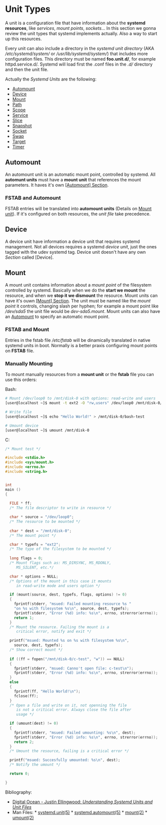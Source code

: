 <!-- 

	Bruno Mondelo Giaramita                                    
	mondelob14@gmail.com                                       
	isx48185462                                                
	Escola del Treball de Barcelona 2017-04-26
	
															 -->
                                                             
# Unit Types

A unit is a configuration file that have information about the **systemd
resources**, like *services*, *mount points*, *sockets*... In this
section we gonna review the unit types that systemd implements actually.
Also a way to start up this resources.

Every unit can also include a directory in the *systemd unit directory*
(AKA */etc/systemd/system/* or */usr/lib/systemd/system/*) that
includes more configuration files. This directory must be named
**foo.unit.d/**, for example httpd.service.d/. Systemd will load first
the .conf files in the *.d/* directory and then the unit file.

Actually the *Systemd Units* are the following:
* [Automount](#automount)
* [Device](#device)
* [Mount](#mount)
* [Path](#path)
* [Scope](#scope)
* [Service](#service)
* [Slice](#slice)
* [Snapshot](#snapshot)
* [Socket](#socket)
* [Swap](#swap)
* [Target](#target)
* [Timer](#timer)

## Automount
An automount unit is an automatic mount point, controlled by systemd. All
**automunt units** must have a **mount unit** that references the mount
parameters. It haves it's own [[Automount] Section](sections.md#automount).

### FSTAB and Automount
FSTAB entries will be translated into **automount units** (Details on
[Mount unit](#mount)). If it's configured on both resources, the *unit
file* take precedence.

## Device
A device unit have information a device unit that requires systemd
management. Not all devices requires a systemd *device unit*, just the
ones tagged with the udev systemd tag. Device unit doesn't have any own
*Section* called [Device].

## Mount
A mount unit contains information about a *mount point* of the filesystem
controlled by systemd. Basically when we do the **start we mount** the resource,
and when we **stop it we dismount** the resource. Mount units can have it's
ouwn [[Mount] Section](sections.md#mount). The unit must be named like the
*mount point* it controls, changing slash per hyphen; for example a mount
point like */dev/sda5* the unit file would be *dev-sda5.mount*. Mount
units can also have an [Automount](#automount) to specify an automatic
mount point.

### FSTAB and Mount
Entries in the fstab file */etc/fstab* will be dinamically translated in
native systemd units in boot. Normally is a better praxis configuring mount
points on **FSTAB** file.

### Manually Mounting
To mount manually resources from a **mount unit** or the **fstab** file
you can use this orders:

Bash:

```bash
# Mount /dev/loop0 to /mnt/disk-0 with options: read-write and users
[user@localhost ~]$ mount -t ext2 -O "rw,users" /dev/loop0 /mnt/disk-0/

# Write file
[user@localhost ~]$ echo "Hello World!" > /mnt/disk-0/bash-test

# Umount device
[user@localhost ~]$ umount /mnt/disk-0
```

C:

```c
/* Mount test */

#include <stdio.h>
#include <sys/mount.h>
#include <errno.h>
#include <string.h>


int
main ()
{
  
  FILE * ff;
  /* The file descriptor to write in resource */

  char * source = "/dev/loop0";
  /* The resource to be mounted */
  
  char * dest = "/mnt/disk-0";
  /* The mount point */

  char * typefs = "ext2";
  /* The type of the filesystem to be mounted */
  
  long flags = 0;
  /* Mount flags such as: MS_DIRSYNC, MS_RDONLY,
     MS_SILENT, etc.*/

  char * options = NULL;
  /* Options of the mount in this case it mounts
     in read-write mode and users option */

  if (mount(source, dest, typefs, flags, options) != 0)
  {
    fprintf(stderr, "msued: Failed mounting resource %s "
	"on %s with filesystem %s\n", source, dest, typefs);
    fprintf(stderr, "Error (%d) info: %s\n", errno, strerror(errno));
    return 1;
  }
  /* Mount the resource. Failing the mount is a 
     critical error, notify and exit */

  printf("msued: Mounted %s on %s with filesystem %s\n",
	source, dest, typefs);
  /* Show correct mount */ 
  
  if ((ff = fopen("/mnt/disk-0/c-test", "w")) == NULL)
  {
    fprintf(stderr, "msued: Canno't open file: c-test\n");
    fprintf(stderr, "Error (%d) info: %s\n", errno, strerror(errno));
  }
  else
  {
    fprintf(ff, "Hello World!\n");
    fclose(ff);
  }
  /* Open a file and write on it, not openning the file
     is not a critical error. Always close the file after
     usage */

  if (umount(dest) != 0)
  {
    fprintf(stderr, "msued: Failed umounting: %s\n", dest);
    fprintf(stderr, "Error (%d) info: %s\n", errno, strerror(errno));
    return 2;
  }
  /* Umount the resource, failing is a critical error */

  printf("msued: Succesfully umounted: %s\n", dest);
  /* Notify the umount */

  return 0;

}
```


Bibliography:
* [Digital Ocean - Justin Ellingwood: *Understanding Systemd Units and Unit Files*](https://www.digitalocean.com/community/tutorials/understanding-systemd-units-and-unit-files)
* Man Files:
        * [systemd.unit(5)](http://man7.org/linux/man-pages/man5/systemd.unit.5.html)
        * [systemd.automount(5)](http://man7.org/linux/man-pages/man5/systemd.automount.5.html)
        * [mount(2)](http://man7.org/linux/man-pages/man2/mount.2.html)
        * [umount(2)](http://man7.org/linux/man-pages/man2/umount.2.html)
